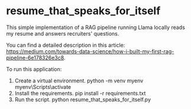 # resume_that_speaks_for_itself
This simple implementation of a RAG pipeline running Llama locally reads my resume and answers recruiters' questions.

You can find a detailed description in this article: https://medium.com/towards-data-science/how-i-built-my-first-rag-pipeline-6e178326e3c8.

To run this application:
1. Create a virtual environment.
   python -m venv myenv
   myenv\Scripts\activate
2. Install the requirements.
   pip install -r requirements.txt
3. Run the script.
   python resume_that_speaks_for_itself.py

